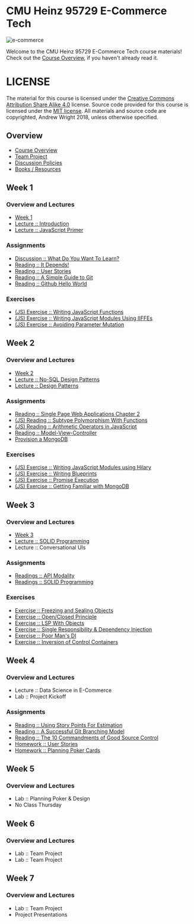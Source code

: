 # CMU Heinz 95729 E-Commerce Tech
![e-commerce](https://cloud.githubusercontent.com/assets/933621/10716481/265914d0-7b11-11e5-8538-a32894ea5ccb.jpg)

Welcome to the CMU Heinz 95729 E-Commerce Tech course materials! Check out the [Course Overview](./materials/Course-Overview.md), if you haven't already read it.

# LICENSE
The material for this course is licensed under the [Creative Commons Attribution Share Alike 4.0](LICENSE_CONTENT) license. Source code provided for this course is licensed under the [MIT license](LICENSE_SOFTWARE). All materials and source code are copyrighted, Andrew Wright 2018, unless otherwise specified.

## Overview

* [Course Overview](./materials/Course-Overview.md)
* [Team Project](./materials/Team-Project.md)
* [Discussion Policies](./materials/Discussion-Board-Policy.md)
* [Books / Resources](./materials/Resources.md)

## Week 1
### Overview and Lectures

* [Week 1](./materials/Week-1.md)
* [Lecture :: Introduction](./materials/Lecture-%3A%3A-Introduction.md)
* [Lecture :: JavaScript Primer](./materials/Lecture-%3A%3A-JavaScript-Primer.md)

### Assignments

* [Discussion :: What Do You Want To Learn?](./materials/Discussion-%3A%3A-What-Do-You-Want-To-Learn.md)
* [Reading :: It Depends!](./materials/Reading-%3A%3A-It-Depends.md)
* [Reading :: User Stories](./materials/Reading-%3A%3A-User-Stories.md)
* [Reading :: A Simple Guide to Git](./materials/Reading-%3A%3A-A-Simple-Guide-to-Git.md)
* [Reading :: Github Hello World](./materials/Reading-%3A%3A-Github-Hello-World.md)

### Exercises

* [(JS) Exercise :: Writing JavaScript Functions](./materials/Exercise-%3A%3A-Writing-JavaScript-Functions.md)
* [(JS) Exercise :: Writing JavaScript Modules Using IIFFEs](./materials/Exercise-%3A%3A-Writing-JavaScript-Modules-Using-IIFEs.md)
* [(JS) Exercise :: Avoiding Parameter Mutation](./materials/Exercise-%3A%3A-Avoiding-Parameter-Mutation.md)

## Week 2
### Overview and Lectures

* [Week 2](./materials/Week-2.md)
* [Lecture :: No-SQL Design Patterns](./materials/Lecture-%3A%3A-NoSQL-Design-Patterns.md)
* [Lecture :: Design Patterns](./materials/Lecture-%3A%3A-Design-Patterns.md)


### Assignments

* [Reading :: Single Page Web Applications Chapter 2](./materials/Reading-%3A%3A-Single-Page-Web-Applications-Chapter-2.md)
* [(JS) Reading :: Subtype Polymorphism With Functions](./materials/Reading-%3A%3A-Subtype-Polymorphism-With-Functions.md)
* [(JS) Reading :: Arithmetic Operators in JavaScript](./materials/Reading-%3A%3A-Arithmetic-Operators-in-JavaScript.md)
* [Reading :: Model-View-Controller](./materials/Reading-%3A%3A-Model-View-Controller.md)
* [Provision a MongoDB](./materials/Provision-a-MongoDB.md)

### Exercises

* [(JS) Exercise :: Writing JavaScript Modules using Hilary](./materials/Exercise-%3A%3A-Writing-JavaScript-Modules-using-Hilary.md)
* [(JS) Exercise :: Writing Blueprints](./materials/Exercise-%3A%3A-Writing-Blueprints.md)
* [(JS) Exercise :: Promise Execution](./materials/Exercise-%3A%3A-Promise-Execution.md)
* [(JS) Exercise :: Getting Familiar with MongoDB](./materials/Exercise-%3A%3A-Getting-Familiar-With-MongoDB.md)

## Week 3
### Overview and Lectures

* [Week 3](./materials/Week-3.md)
* [Lecture :: SOLID Programming](./materials/Lecture-%3A%3A-SOLID-Programming.md)
* Lecture :: Conversational UIs

### Assignments

* [Readings :: API Modality](./materials/Reading-%3A%3A-API-Modality.md)
* [Readings :: SOLID Programming](./materials/Reading-%3A%3A-SOLID-Programming.md)

### Exercises

* [Exercise :: Freezing and Sealing Objects](./materials/Exercise-%3A%3A-Freezing-and-Sealing-Objects.md)
* [Exercise :: Open/Closed Principle](./materials/Exercise-%3A%3A-Open-Closed-Principle.md)
* [Exercise :: LSP With Objects](./materials/Exercise-%3A%3A-LSP-With-Objects.md)
* [Exercise :: Single Responsibility & Dependency Injection](./materials/Exercise-%3A%3A-Single-Responsibility-and-Dependency-Injection.md)
* [Exercise :: Poor Man's DI](./materials/Exercise-%3A%3A-Poor-Man%27s-DI.md)
* [Exercise :: Inversion of Control Containers](./materials/Exercise-%3A%3A-Inversion-of-Control-Containers.md)

## Week 4
### Overview and Lectures

* Lecture :: Data Science in E-Commerce
* Lab :: Project Kickoff

### Assignments

* [Reading :: Using Story Points For Estimation](./materials/Reading-%3A%3A-Using-Story-Points-For-Estimation.md)
* [Reading :: A Successful Git Branching Model](./materials/Reading-%3A%3A-A-Successful-Git-Branching-Model.md)
* [Reading :: The 10 Commandments of Good Source Control](./materials/Reading-%3A%3A-The-10-Commandments-of-Good-Source-Control.md)
* [Homework :: User Stories](./materials/Homework-%3A%3A-User-Stories.md)
* [Homework :: Planning Poker Cards](./materials/Homework-%3A%3A-Planning-Poker-Cards.md)

## Week 5
### Overview and Lectures

* Lab :: Planning Poker & Design
* No Class Thursday

## Week 6
### Overview and Lectures

* Lab :: Team Project
* Lab :: Team Project

## Week 7
### Overview and Lectures

* Lab :: Team Project
* Project Presentations